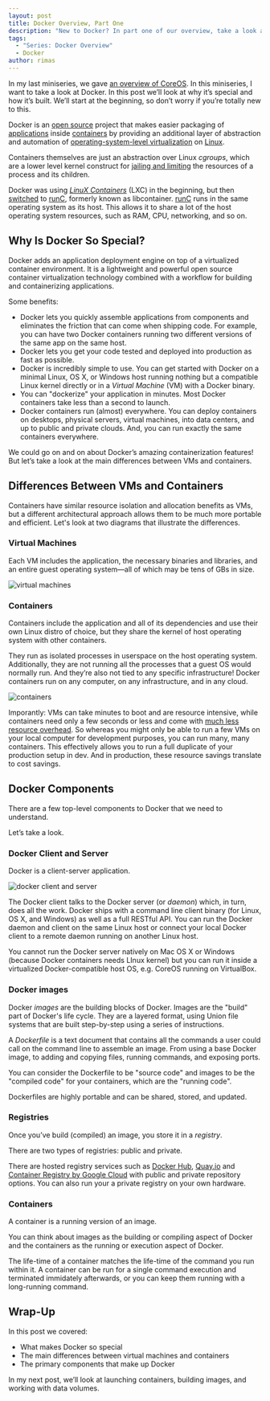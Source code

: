 ```yaml
---
layout: post
title: Docker Overview, Part One
description: "New to Docker? In part one of our overview, take a look at why it’s special and how it’s built."
tags:
  - "Series: Docker Overview"
  - Docker
author: rimas
---
```


In my last miniseries, we gave [an overview of CoreOS](https://deis.com/blog/2016/coreos-overview-p1). In this miniseries, I want to take a look at Docker. In this post we’ll look at why it’s special and how it’s built. We’ll start at the beginning, so don’t worry if you’re totally new to this.

Docker is an [open source](https://en.wikipedia.org/wiki/Open-source) project that makes easier packaging of [applications](https://en.wikipedia.org/wiki/Application_software) inside [containers](https://en.wikipedia.org/wiki/Software_container) by providing an additional layer of abstraction and automation of [operating-system-level virtualization](https://en.wikipedia.org/wiki/Operating-system-level_virtualization) on [Linux](https://en.wikipedia.org/wiki/Linux).

Containers themselves are just an abstraction over Linux *cgroups*, which are a lower level kernel construct for [jailing and limiting](https://deis.com/blog/2015/isolation-linux-containers) the resources of a process and its children.

Docker was using [*LinuX Containers*](http://lxc.sourceforge.net/) (LXC) in the beginning, but then [switched](https://blog.docker.com/2015/06/runc/) to [runC](https://github.com/opencontainers/runc), formerly known as libcontainer. [runC](https://github.com/opencontainers/runc) runs in the same operating system as its host. This allows it to share a lot of the host operating system resources, such as RAM, CPU, networking, and so on.

<!--more-->

## Why Is Docker So Special?

Docker adds an application deployment engine on top of a virtualized container environment. It is a lightweight and powerful open source container virtualization technology combined with a workflow for building and containerizing applications.

Some benefits:

* Docker lets you quickly assemble applications from components and eliminates the friction that can come when shipping code. For example, you can have two Docker containers running two different versions of the same app on the same host.
* Docker lets you get your code tested and deployed into production as fast as possible.
* Docker is incredibly simple to use. You can get started with Docker on a minimal Linux, OS X, or Windows host running nothing but a compatible Linux kernel directly or in a *Virtual Machine* (VM) with a Docker binary.
* You can "dockerize" your application in minutes. Most Docker containers take less than a second to launch.
* Docker containers run (almost) everywhere. You can deploy containers on desktops, physical servers, virtual machines, into data centers, and up to public and private clouds. And, you can run exactly the same containers everywhere.

We could go on and on about Docker’s amazing containerization features! But let’s take a look at the main differences between VMs and containers.

## Differences Between VMs and Containers

Containers have similar resource isolation and allocation benefits as VMs, but a different architectural approach allows them to be much more portable and efficient. Let's look at two diagrams that illustrate the differences.

### Virtual Machines

Each VM includes the application, the necessary binaries and libraries, and an entire guest operating system—all of which may be tens of GBs in size.

![virtual machines](/images/blog-images/docker-overview-1-0.png)

### Containers

Containers include the application and all of its dependencies and use their own Linux distro of choice, but they share the kernel of host operating system with other containers.

They run as isolated processes in userspace on the host operating system. Additionally, they are not running all the processes that a guest OS would normally run. And they’re also not tied to any specific infrastructure! Docker containers run on any computer, on any infrastructure, and in any cloud.

![containers](/images/blog-images/docker-overview-1-1.png)

Imporantly: VMs can take minutes to boot and are resource intensive, while containers need only a few seconds or less and come with [much less resource overhead](https://deis.com/blog/2015/isolation-linux-containers). So whereas you might only be able to run a few VMs on your local computer for development purposes, you can run many, many containers. This effectively allows you to run a full duplicate of your production setup in dev. And in production, these resource savings translate to cost savings.

## Docker Components

There are a few top-level components to Docker that we need to understand.

Let’s take a look.

### Docker Client and Server

Docker is a client-server application.

![docker client and server](/images/blog-images/docker-overview-1-2.png)

The Docker client talks to the Docker server (or *daemon*) which, in turn, does all the work. Docker ships with a command line client binary (for Linux, OS X, and Windows) as well as a full RESTful API. You can run the Docker daemon and client on the same Linux host or connect your local Docker client to a remote daemon running on another Linux host.

You cannot run the Docker server natively on Mac OS X or Windows (because Docker containers needs LInux kernel) but you can run it inside a virtualized Docker-compatible host OS, e.g. CoreOS running on VirtualBox.

### Docker images

Docker *images* are the building blocks of Docker. Images are the "build" part of Docker's life cycle. They are a layered format, using Union file systems that are built step-by-step using a series of instructions.

A *Dockerfile* is a text document that contains all the commands a user could call on the command line to assemble an image. From using a base Docker image, to adding and copying files, running commands, and exposing ports.

You can consider the Dockerfile to be "source code" and images to be the "compiled code" for your containers, which are the "running code".

Dockerfiles are highly portable and can be shared, stored, and updated.

### Registries

Once you’ve build (compiled) an image, you store it in a *registry*.

There are two types of registries: public and private.

There are hosted registry services such as [Docker Hub](https://hub.docker.com/), [Quay.io](https://quay.io/) and [Container Registry by Google Cloud](https://cloud.google.com/container-registry/) with public and private repository options. You can also run your a private registry on your own hardware.

### Containers

A container is a running version of an image.

You can think about images as the building or compiling aspect of Docker and the containers as the running or execution aspect of Docker.

The life-time of a container matches the life-time of the command you run within it. A container can be run for a single command execution and terminated immidately afterwards, or you can keep them running with a long-running command.

## Wrap-Up

In this post we covered:

* What makes Docker so special
* The main differences between virtual machines and containers
* The primary components that make up Docker

In my next post, we’ll look at launching containers, building images, and working with data volumes.

